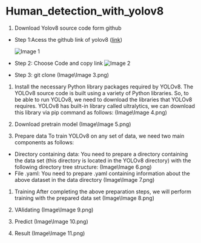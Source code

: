 # Human_detection_with_yolov8

1. Download Yolov8 source code form github
- Step 1:Acess the github link of yolov8 ([link](https://github.com/ultralytics/ultralytics))
  
  ![Image 1](Image/Image1.png)

- Step 2: Choose Code and copy link
  ![Image 2](Image/Image1.png)

- Step 3: git clone 
  (Image\Image 3.png)

1. Install the necessary Python library packages required by YOLOv8. The YOLOv8 source code is built using a variety of Python libraries. So, to be able to run YOLOv8, we need to download the libraries that YOLOv8 requires. YOLOv8 has built-in library called ultralytics, we can download this library via pip command as follows:
(Image\Image 4.png)

1. Download pretrain model
(Image\Image 5.png)

1. Prepare data
To train YOLOv8 on any set of data, we need two main components as follows:
- Directory containing data: You need to prepare a directory containing the data set (this directory is located in the YOLOv8 directory) with the following directory tree structure:
  (Image\Image 6.png)
- File .yaml: You need to prepare .yaml containing information about the above dataset in the data directory
(Image\Image 7.png)

1. Training 
After completing the above preparation steps, we will perform training with the prepared data set
(Image\Image 8.png)

1. VAlidating
(Image\Image 9.png)

1. Predict 
(Image\Image 10.png)

1. Result 
(Image\Image 11.png)